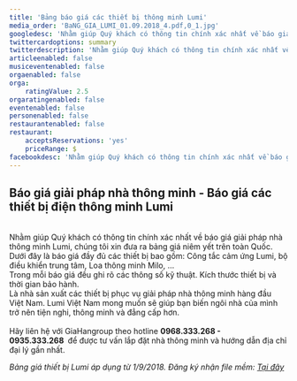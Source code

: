 ```yaml
---
title: 'Bảng báo giá các thiết bị thông minh Lumi'
media_order: 'BaNG_GIA_LUMI_01.09.2018_4.pdf,0_1.jpg'
googledesc: 'Nhằm giúp Quý khách có thông tin chính xác nhất về báo giá giải pháp nhà thông minh Lumi, chúng tôi xin đưa ra bảng giá niêm yết trên toàn Quốc. Dưới đây là báo giá đầy đủ các thiết bị bao gồm: Công tắc cảm ứng Lumi, bộ điều khiển trung tâm, Loa thông minh Milo, …'
twittercardoptions: summary
twitterdescription: 'Nhằm giúp Quý khách có thông tin chính xác nhất về báo giá giải pháp nhà thông minh Lumi, chúng tôi xin đưa ra bảng giá niêm yết trên toàn Quốc. Dưới đây là báo giá đầy đủ các thiết bị bao gồm: Công tắc cảm ứng Lumi, bộ điều khiển trung tâm, Loa thông minh Milo, …'
articleenabled: false
musiceventenabled: false
orgaenabled: false
orga:
    ratingValue: 2.5
orgaratingenabled: false
eventenabled: false
personenabled: false
restaurantenabled: false
restaurant:
    acceptsReservations: 'yes'
    priceRange: $
facebookdesc: 'Nhằm giúp Quý khách có thông tin chính xác nhất về báo giá giải pháp nhà thông minh Lumi, chúng tôi xin đưa ra bảng giá niêm yết trên toàn Quốc. Dưới đây là báo giá đầy đủ các thiết bị bao gồm: Công tắc cảm ứng Lumi, bộ điều khiển trung tâm, Loa thông minh Milo, …'
---
```


<h2><strong>B&aacute;o gi&aacute; giải ph&aacute;p nh&agrave; th&ocirc;ng minh - B&aacute;o gi&aacute; c&aacute;c thiết bị điện th&ocirc;ng minh Lumi</strong></h2>
<p>&nbsp;<br />Nhằm gi&uacute;p Qu&yacute; kh&aacute;ch c&oacute; th&ocirc;ng tin ch&iacute;nh x&aacute;c nhất về b&aacute;o gi&aacute; giải ph&aacute;p nh&agrave; th&ocirc;ng minh Lumi, ch&uacute;ng t&ocirc;i xin đưa ra bảng gi&aacute; ni&ecirc;m yết tr&ecirc;n to&agrave;n Quốc. Dưới đ&acirc;y l&agrave; b&aacute;o gi&aacute; đầy đủ c&aacute;c thiết bị bao gồm: C&ocirc;ng tắc cảm ứng Lumi, bộ điều khiển trung t&acirc;m, Loa th&ocirc;ng minh Milo, &hellip;<br />Trong mỗi b&aacute;o gi&aacute; đều ghi r&otilde; c&aacute;c th&ocirc;ng số kỹ thuật. K&iacute;ch thước thiết bị v&agrave; thời gian bảo h&agrave;nh.<br />L&agrave; nh&agrave; sản xuất c&aacute;c thiết bị phục vụ giải ph&aacute;p nh&agrave; th&ocirc;ng minh h&agrave;ng đầu Việt Nam. Lumi Việt Nam mong muốn sẽ gi&uacute;p bạn biến ng&ocirc;i nh&agrave; của m&igrave;nh trở n&ecirc;n tiện nghi, th&ocirc;ng minh v&agrave; đẳng cấp hơn.<br /><br />H&atilde;y li&ecirc;n hệ với GiaHangroup theo hotline&nbsp;<strong>0968.333.268 - 0935.333.268&nbsp;</strong>&nbsp;để được tư vấn lắp đặt nh&agrave; th&ocirc;ng minh v&agrave; hướng dẫn địa chỉ đại l&yacute; gần nhất.<img src="https://giahangroup.vn/uploads/102tech/images/BaNG_GIA_LUMI_01.09.2018.pdf" alt="" /></p>
<p><em>Bảng gi&aacute; thiết bị Lumi &aacute;p dụng từ 1/9/2018. Đăng k&yacute; nhận file mềm:&nbsp;<a href="/newv1/bang-bao-gia-cac-thiet-bi-thong-minh-lumi/BaNG_GIA_LUMI_01.09.2018_4.pdf">Tại đ&acirc;y</a></em></p>
<p><em><img src="/newv1/bang-bao-gia-cac-thiet-bi-thong-minh-lumi/0_1.jpg" alt="" /></em></p>